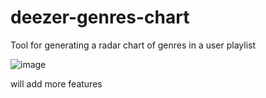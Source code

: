# deezer-genres-chart
Tool for generating a radar chart of genres in a user playlist 

![image](https://user-images.githubusercontent.com/51889753/173629640-98533f45-72a8-4244-93af-6fa1a000751a.png)

will add more features
